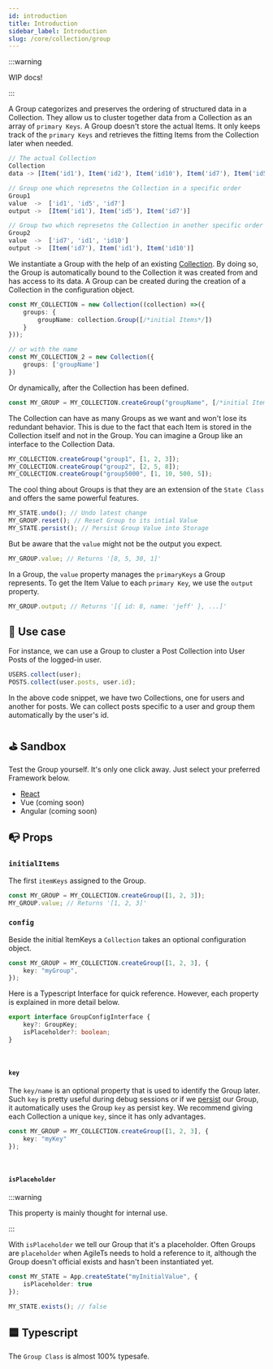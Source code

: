 ```yaml
---
id: introduction
title: Introduction
sidebar_label: Introduction
slug: /core/collection/group
---
```


:::warning

WIP docs!

:::

A Group categorizes and preserves the ordering of structured data in a Collection.
They allow us to cluster together data from a Collection as an array of `primary Keys`.
A Group doesn't store the actual Items. It only keeps track of the `primary Keys`
and retrieves the fitting Items from the Collection later when needed.
```ts
// The actual Collection
Collection
data -> [Item('id1'), Item('id2'), Item('id10'), Item('id7'), Item('id5')]

// Group one which represetns the Collection in a specific order
Group1
value  ->  ['id1', 'id5', 'id7']
output ->  [Item('id1'), Item('id5'), Item('id7')]

// Group two which represetns the Collection in another specific order
Group2
value  ->  ['id7', 'id1', 'id10']
output ->  [Item('id7'), Item('id1'), Item('id10')]
```
We instantiate a Group with the help of an existing [Collection](../Introduction.md).
By doing so, the Group is automatically bound to the Collection it was created from
and has access to its data.
A Group can be created during the creation of a Collection in the configuration object.
```ts {3}
const MY_COLLECTION = new Collection((collection) =>({
    groups: {
        groupName: collection.Group([/*initial Items*/])
    }
}));

// or with the name
const MY_COLLECTION_2 = new Collection({
    groups: ['groupName']
})
```
Or dynamically, after the Collection has been defined.
```ts
const MY_GROUP = MY_COLLECTION.createGroup("groupName", [/*initial Items*/]);
```
The Collection can have as many Groups as we want and won't lose its redundant behavior.
This is due to the fact that each Item is stored in the Collection itself and not in the Group.
You can imagine a Group like an interface to the Collection Data.
```ts
MY_COLLECTION.createGroup("group1", [1, 2, 3]);
MY_COLLECTION.createGroup("group2", [2, 5, 8]);
MY_COLLECTION.createGroup("group5000", [1, 10, 500, 5]);
```
The cool thing about Groups is that they are an extension of the `State Class`
and offers the same powerful features.
```ts
MY_STATE.undo(); // Undo latest change
MY_GROUP.reset(); // Reset Group to its intial Value
MY_STATE.persist(); // Persist Group Value into Storage
```
But be aware that the `value` might not be the output you expect.
```ts
MY_GROUP.value; // Returns '[8, 5, 30, 1]'
```
In a Group, the `value` property manages the `primaryKeys` a Group represents.
To get the Item Value to each `primary Key`, we use the `output` property.
```ts
MY_GROUP.output; // Returns '[{ id: 8, name: 'jeff' }, ...]'
```


## 🔨 Use case
For instance, we can use a Group to cluster a Post Collection into User Posts of the logged-in user.
```ts
USERS.collect(user);
POSTS.collect(user.posts, user.id);
```
In the above code snippet, we have two Collections, one for users and another for posts.
We can collect posts specific to a user and group them automatically by the user's id.


## ⛳️ Sandbox
Test the Group yourself. It's only one click away. Just select your preferred Framework below.
- [React](https://codesandbox.io/s/agilets-first-collection-uyi9g)
- Vue (coming soon)
- Angular (coming soon)


## 📭 Props

### `initialItems`
The first `itemKeys` assigned to the Group.
```ts {1}
const MY_GROUP = MY_COLLECTION.createGroup([1, 2, 3]);
MY_GROUP.value; // Returns '[1, 2, 3]'
```

### `config`

Beside the initial îtemKeys a `Collection` takes an optional configuration object.
```ts
const MY_GROUP = MY_COLLECTION.createGroup([1, 2, 3], {
    key: "myGroup",
});
```
Here is a Typescript Interface for quick reference. However,
each property is explained in more detail below.
```ts
export interface GroupConfigInterface {
    key?: GroupKey;
    isPlaceholder?: boolean;
}
```

<br/>

#### `key`
The `key/name` is an optional property that is used to identify the Group later.
Such `key` is pretty useful during debug sessions or if we [persist](../../state/Methods.md#persist) our Group,
it automatically uses the Group `key` as persist key.
We recommend giving each Collection a unique `key`, since it has only advantages.
```ts
const MY_GROUP = MY_COLLECTION.createGroup([1, 2, 3], {
    key: "myKey"
});
```

<br/>

#### `isPlaceholder`

:::warning

This property is mainly thought for internal use.

:::

With `isPlaceholder` we tell our Group that it's a placeholder.
Often Groups are `placeholder` when AgileTs needs to hold a reference to it,
although the Group doesn't official exists and hasn't been instantiated yet.
```ts
const MY_STATE = App.createState("myInitialValue", {
    isPlaceholder: true
});

MY_STATE.exists(); // false
```


## 🟦 Typescript

The `Group Class` is almost 100% typesafe.
